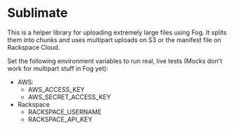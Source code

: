 Sublimate
=========

This is a helper library for uploading extremely large files using Fog. It splits them into chunks and uses multipart uploads on S3 or the manifest file on Rackspace Cloud.

Set the following environment variables to run real, live tests (Mocks don't work for multipart stuff in Fog yet):

* AWS:
  * AWS_ACCESS_KEY
  * AWS_SECRET_ACCESS_KEY
* Rackspace
  * RACKSPACE_USERNAME
  * RACKSPACE_API_KEY
